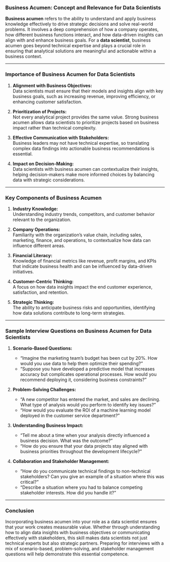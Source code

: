 ### **Business Acumen: Concept and Relevance for Data Scientists**  

**Business acumen** refers to the ability to understand and apply business knowledge effectively to drive strategic decisions and solve real-world problems. It involves a deep comprehension of how a company operates, how different business functions interact, and how data-driven insights can align with and enhance business goals. For a **data scientist**, business acumen goes beyond technical expertise and plays a crucial role in ensuring that analytical solutions are meaningful and actionable within a business context.

---

### **Importance of Business Acumen for Data Scientists**  

1. **Alignment with Business Objectives:**  
   Data scientists must ensure that their models and insights align with key business goals, such as increasing revenue, improving efficiency, or enhancing customer satisfaction.  

2. **Prioritization of Projects:**  
   Not every analytical project provides the same value. Strong business acumen allows data scientists to prioritize projects based on business impact rather than technical complexity.  

3. **Effective Communication with Stakeholders:**  
   Business leaders may not have technical expertise, so translating complex data findings into actionable business recommendations is essential.  

4. **Impact on Decision-Making:**  
   Data scientists with business acumen can contextualize their insights, helping decision-makers make more informed choices by balancing data with strategic considerations.  

---

### **Key Components of Business Acumen**  

1. **Industry Knowledge:**  
   Understanding industry trends, competitors, and customer behavior relevant to the organization.  

2. **Company Operations:**  
   Familiarity with the organization’s value chain, including sales, marketing, finance, and operations, to contextualize how data can influence different areas.  

3. **Financial Literacy:**  
   Knowledge of financial metrics like revenue, profit margins, and KPIs that indicate business health and can be influenced by data-driven initiatives.  

4. **Customer-Centric Thinking:**  
   A focus on how data insights impact the end customer experience, satisfaction, and retention.  

5. **Strategic Thinking:**  
   The ability to anticipate business risks and opportunities, identifying how data solutions contribute to long-term strategies.  

---

### **Sample Interview Questions on Business Acumen for Data Scientists**  

1. **Scenario-Based Questions:**  
   - “Imagine the marketing team’s budget has been cut by 20%. How would you use data to help them optimize their spending?”  
   - “Suppose you have developed a predictive model that increases accuracy but complicates operational processes. How would you recommend deploying it, considering business constraints?”

2. **Problem-Solving Challenges:**  
   - “A new competitor has entered the market, and sales are declining. What type of analysis would you perform to identify key issues?”  
   - “How would you evaluate the ROI of a machine learning model deployed in the customer service department?”

3. **Understanding Business Impact:**  
   - “Tell me about a time when your analysis directly influenced a business decision. What was the outcome?”  
   - “How do you ensure that your data projects stay aligned with business priorities throughout the development lifecycle?”

4. **Collaboration and Stakeholder Management:**  
   - “How do you communicate technical findings to non-technical stakeholders? Can you give an example of a situation where this was critical?”  
   - “Describe a situation where you had to balance competing stakeholder interests. How did you handle it?”

---

### **Conclusion**  

Incorporating business acumen into your role as a data scientist ensures that your work creates measurable value. Whether through understanding how to align data insights with business objectives or communicating effectively with stakeholders, this skill makes data scientists not just technical experts but also strategic partners. Preparing for interviews with a mix of scenario-based, problem-solving, and stakeholder management questions will help demonstrate this essential competence.